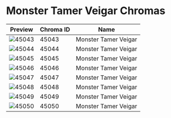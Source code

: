 # Monster Tamer Veigar Chromas

| Preview | Chroma ID | Name |
|---------|-----------|------|
| ![45043](https://raw.communitydragon.org/latest/plugins/rcp-be-lol-game-data/global/default/v1/champion-chroma-images/45/45043.png) | 45043 | Monster Tamer Veigar |
| ![45044](https://raw.communitydragon.org/latest/plugins/rcp-be-lol-game-data/global/default/v1/champion-chroma-images/45/45044.png) | 45044 | Monster Tamer Veigar |
| ![45045](https://raw.communitydragon.org/latest/plugins/rcp-be-lol-game-data/global/default/v1/champion-chroma-images/45/45045.png) | 45045 | Monster Tamer Veigar |
| ![45046](https://raw.communitydragon.org/latest/plugins/rcp-be-lol-game-data/global/default/v1/champion-chroma-images/45/45046.png) | 45046 | Monster Tamer Veigar |
| ![45047](https://raw.communitydragon.org/latest/plugins/rcp-be-lol-game-data/global/default/v1/champion-chroma-images/45/45047.png) | 45047 | Monster Tamer Veigar |
| ![45048](https://raw.communitydragon.org/latest/plugins/rcp-be-lol-game-data/global/default/v1/champion-chroma-images/45/45048.png) | 45048 | Monster Tamer Veigar |
| ![45049](https://raw.communitydragon.org/latest/plugins/rcp-be-lol-game-data/global/default/v1/champion-chroma-images/45/45049.png) | 45049 | Monster Tamer Veigar |
| ![45050](https://raw.communitydragon.org/latest/plugins/rcp-be-lol-game-data/global/default/v1/champion-chroma-images/45/45050.png) | 45050 | Monster Tamer Veigar |
